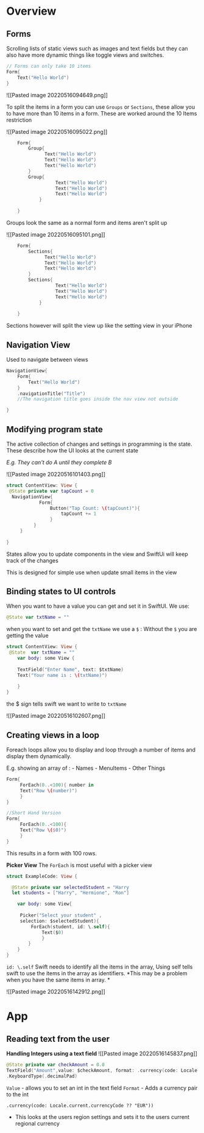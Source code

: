 # Overview
## Forms 
Scrolling lists of static views such as images and text fields but they can also have more dynamic things like toggle views and switches.

``` Swift
// Forms can only take 10 items 
Form{
	Text("Hello World")
}
```
![[Pasted image 20220516094649.png]]


To split the items in a form you can use `Groups` or `Sections`, these allow you to have more than  10 items in a form. These are worked around the 10 Items restriction


![[Pasted image 20220516095022.png]]
``` Swift 
	Form{
		Group{
			  Text("Hello World")
			  Text("Hello World")
			  Text("Hello World")
		}
		Group{
				  Text("Hello World")
				  Text("Hello World")
				  Text("Hello World")
			}
		
	}
```
Groups look the same as a normal form and items aren't split up 


![[Pasted image 20220516095101.png]]
``` Swift 
	Form{
		Sections{
			  Text("Hello World")
			  Text("Hello World")
			  Text("Hello World")
		}
		Sections{
				  Text("Hello World")
				  Text("Hello World")
				  Text("Hello World")
			}
		
	}
```
Sections however will split the view up like the setting view in your iPhone 


## Navigation View
Used to navigate between views 

``` Swift
NavigationView{
	Form{
		Text("Hello World")
	}
	.navigationTitle("Title")
	//The navigation title goes inside the nav view not outside 

}
```

## Modifying program state
The active collection of changes and settings in programming is the state.
These describe how the UI looks at the current state

*E.g.  They can't do A until they complete B*

![[Pasted image 20220516101403.png]]
```  Swift 
struct ContentView: View {
 @State private var tapCount = 0
  NavigationView{
            Form{
                Button("Tap Count: \(tapCount)"){
                    tapCount += 1
                }
          }
     }
 
}
```
States allow you to update components in the view and SwiftUi will keep track of the changes

This is designed for simple use when update small items in the view

## Binding states to UI controls 
When you want to have a value you can get and set it in SwiftUI.
We use:
``` Swift 
@State var txtName = ""
```

when you want to set and get the `txtName` we use a `$` :
Without the `$` you are getting the value 


``` Swift 
struct ContentView: View {
 @State  var txtName = ""
    var body: some View {
    
    TextField("Enter Name", text: $txtName)
	Text("Your name is : \(txtName)")
	
    }
}


```
the $ sign tells swift we want to write to `txtName`

![[Pasted image 20220516102607.png]]


## Creating views in a loop
Foreach loops allow you to display and loop through a number of items and display them dynamically.

E.g. showing an array of :
	- Names
	- MenuItems 
	- Other Things

``` Swift
Form{
	 ForEach(0..<100){ number in 
	 Text("Row \(number)")
	 }
}

//Short Hand Version
Form{
	 ForEach(0..<100){ 
	 Text("Row \($0)")
	 }
}
```
This results in a form with 100 rows. 


**Picker View**
The `ForEach` is most useful with a picker view 

``` Swift 
struct ExampleCode: View {

  @State private var selectedStudent = "Harry
  let students = ["Harry", "Hermione", "Ron"]

	var body: some View{
	
	 Picker("Select your student" , 
	 selection: $selectedStudent){
		 ForEach(student, id: \.self){
			 Text($0)
			 }
		}
	}
}

```
`id: \.self`
	Swift needs to identify all the items in the array, Using self tells swift to use the items in the array as identifiers. 
	*This may be a problem when you have the same items in array. *

![[Pasted image 20220516142912.png]]

# App 
## Reading text from the user 
**Handling Integers using a text field**
![[Pasted image 20220516145837.png]]
``` Swift 
@State private var checkAmount = 0.0
TextField("Amount",value: $checkAmount, format: .currency(code: Locale.current.currentCode ?? "EUR") )
.KeyboardType(.decimalPad)
```

`Value` - allows you to set an int in the text field 
`Format` - Adds a currency pair to the int

`.currency(code: Locale.current.currencyCode ?? "EUR"))`
- This looks at the users region settings and sets it to the users current regional currency 
